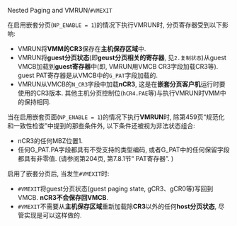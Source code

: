 
Nested Paging and VMRUN/`#VMEXIT`

在启用嵌套分页(`NP_ENABLE = 1`)的情况下执行VMRUN时, 分页寄存器受到以下影响: 

* VMRUN将**VMM的CR3**保存在**主机保存区域**中. 
* VMRUN将**guest分页状态**(即**geust分页相关的寄存器**, 见`2.复制状态`)从guest VMCB加载到**guest寄存器**中(即, VMRUN用VMCB CR3字段加载CR3等). guest PAT寄存器是从VMCB中的`G_PAT`字段加载的. 
* VMRUN从VMCB的`N_CR3`字段中加载**nCR3**, 这是在**嵌套分页客户机**运行时要使用的CR3版本. 其他主机分页控制位(`hCR4.PAE`等)与执行VMRUN时VMM中的保持相同. 

当在启用嵌套页面(`NP_ENABLE = 1`)的情况下执行**VMRUN**时, 除第459页“规范化和一致性检查”中提到的那些条件外, 以下条件还被视为非法状态组合: 

* nCR3的任何MBZ位置1. 
* 任何G_PAT.PA字段都具有不受支持的类型编码, 或者G_PAT中的任何保留字段都具有非零值.  (请参阅第204页, 第7.8.1节“ PAT寄存器”. )

启用了嵌套分页后, 当发生`#VMEXIT`时: 
* `#VMEXIT`将guest分页状态(guest paging state, gCR3、gCR0等)写回到VMCB.  **nCR3不会保存回VMCB**. 
* `#VMEXIT`不需要从**主机保存区域**重新加载除**CR3**以外的任何**host分页状态**, 尽管实现是可以这样做的. 